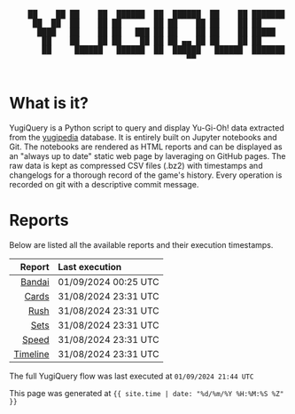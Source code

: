 <div align='center'>
    <pre>
    <br>
    ██    ██ ██    ██  ██████  ██  ██████  ██    ██ ███████ ██████  ██    ██ 
     ██  ██  ██    ██ ██       ██ ██    ██ ██    ██ ██      ██   ██  ██  ██  
      ████   ██    ██ ██   ███ ██ ██    ██ ██    ██ █████   ██████    ████   
       ██    ██    ██ ██    ██ ██ ██ ▄▄ ██ ██    ██ ██      ██   ██    ██    
       ██     ██████   ██████  ██  ██████   ██████  ███████ ██   ██    ██    
                                      ▀▀                                     
    </pre>
</div>

# What is it?

YugiQuery is a Python script to query and display Yu-Gi-Oh! data extracted from the [yugipedia](http://yugipedia.com) database. It is entirely built on Jupyter notebooks and Git. The notebooks are rendered as HTML reports and can be displayed as an "always up to date" static web page by laveraging on GitHub pages. The raw data is kept as compressed CSV files (.bz2) with timestamps and changelogs for a thorough record of the game's history. Every operation is recorded on git with a descriptive commit message. 

# Reports

Below are listed all the available reports and their execution timestamps. 

|                    Report | Last execution       |
| -------------------------:|:-------------------- |
| [Bandai](Bandai.html) | 01/09/2024 00:25 UTC |
| [Cards](Cards.html) | 31/08/2024 23:31 UTC |
| [Rush](Rush.html) | 31/08/2024 23:31 UTC |
| [Sets](Sets.html) | 31/08/2024 23:31 UTC |
| [Speed](Speed.html) | 31/08/2024 23:31 UTC |
| [Timeline](Timeline.html) | 31/08/2024 23:31 UTC |


The full YugiQuery flow was last executed at `01/09/2024 21:44 UTC`

This page was generated at `{{ site.time | date: "%d/%m/%Y %H:%M:%S %Z" }}`
